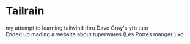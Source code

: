 # Tailrain
my attempt to learning tailwind thru Dave Gray's ytb tuto   
Ended up mading a website about tuperwares (Les Portes manger ) xd    

